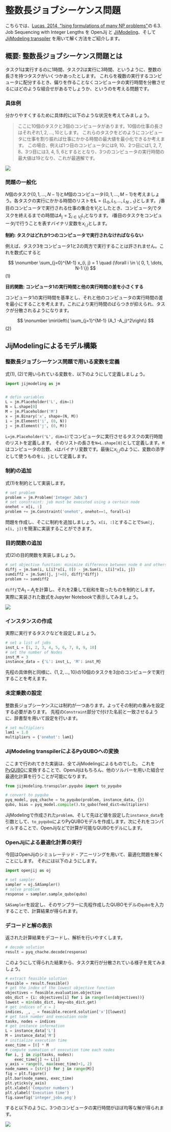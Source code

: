 # 整数長ジョブシーケンス問題

こちらでは、[Lucas, 2014, "Ising formulations of many NP problems"](https://doi.org/10.3389/fphy.2014.00005)の 6.3. Job Sequencing with Integer Lengths を OpenJij と [JijModeling](https://www.ref.documentation.jijzept.com/jijmodeling/)、そして[JijModeling transpiler](https://www.ref.documentation.jijzept.com/jijmodeling-transpiler/) を用いて解く方法をご紹介します。

## 概要: 整数長ジョブシーケンス問題とは

タスク1は実行するのに1時間、タスク2は実行に3時間、というように、整数の長さを持つタスクがいくつかあったとします。
これらを複数の実行するコンピュータに配分するとき、偏りを作ることなくコンピュータの実行時間を分散させるにはどのような組合せがあるでしょうか、というのを考える問題です。

### 具体例

分かりやすくするために具体的に以下のような状況を考えてみましょう。

> ここに10個のタスクと3個のコンピュータがあります。10個の仕事の長さはそれぞれ$1, 2, \dots, 10$とします。
> これらのタスクをどのようにコンピュータに仕事を割り振れば仕事にかかる時間の最大値を最小化できるか考えます。
> この場合、例えば1つ目のコンピュータには9, 10、2つ目には1, 2, 7, 8、3つ目には3, 4, 5, 6とするととなり、3つのコンピュータの実行時間の最大値は19となり、これが最適解です。

![](../../../assets/integer_jobs_01.png)

### 問題の一般化

$N$個のタスク$\{0, 1, \dots, N-1\}$と$M$個のコンピュータ$\{0, 1, \dots, M-1\}$を考えましょう。各タスクの実行にかかる時間のリストを$\bm{L} = \{L_0, L_1, \dots, L_{N-1}\}$とします。
$j$番目のコンピュータで実行される仕事の集合を$V_j$としたとき、コンピュータ$j$でタスクを終えるまでの時間は$A_j = \sum_{i \in V_j} L_i$となります。
$i$番目のタスクをコンピュータ$j$で行うことを表すバイナリ変数を$x_{i, j}$とします。

**制約: タスクはどれか1つのコンピュータで実行されなければならない**

例えば、タスク3をコンピュータ1と2の両方で実行することは許されません。これを数式にすると

$$
\nonumber
\sum_{j=0}^{M-1} x_{i, j} = 1 \quad (\forall i \in \{ 0, 1, \dots, N-1 \})
$$ (1)

**目的関数: コンピュータ1の実行時間と他の実行時間の差を小さくする**

コンピュータ1の実行時間を基準とし、それと他のコンピュータの実行時間の差を最小にすることを考えます。これにより実行時間のばらつきが抑えられ、タスクが分散されるようになります。

$$
\nonumber
\min\left\{ \sum_{j=1}^{M-1} (A_1 -A_j)^2\right\} 
$$ (2)

## JijModelingによるモデル構築

### 整数長ジョブシーケンス問題で用いる変数を定義

式(1), (2)で用いられている変数を、以下のようにして定義しましょう。

```python
import jijmodeling as jm


# defin variables
L = jm.Placeholder('L', dim=1)
N = L.shape[0]
M = jm.Placeholder('M')
x = jm.Binary('x', shape=(N, M))
i = jm.Element('i', (0, N))
j = jm.Element('j', (0, M))
```

`L=jm.Placeholder('L', dim=1)`でコンピュータに実行させるタスクの実行時間のリストを定義します。
そのリストの長さを`N=L.shape[0]`として定義します。`M`はコンピュータの台数、`x`はバイナリ変数です。最後に$x_{i, j}$のように、変数の添字として使うものを`i, j`として定義します。

### 制約の追加

式(1)を制約として実装します。

```python
# set problem
problem = jm.Problem('Integer Jobs')
# set constraint: job must be executed using a certain node
onehot = x[i, :]
problem += jm.Constraint('onehot', onehot==1, forall=i)
```

問題を作成し、そこに制約を追加しましょう。`x[i, :]`とすることで`Sum(j, x[i, j])`を簡潔に実装することができます。

### 目的関数の追加

式(2)の目的関数を実装しましょう。

```python
# set objective function: minimize difference between node 0 and others
diffj = jm.Sum(i, L[i]*x[i, 0]) - jm.Sum(i, L[i]*x[i, j])
sumdiff2 = jm.Sum((j, j!=0), diffj*diffj)
problem += sumdiff2
```

`diffj`で$A_1 - A_j$を計算し、それを2乗して総和を取ったものを制約とします。\
実際に実装された数式をJupyter Notebookで表示してみましょう。

![](../../../assets/integer_jobs_02.png)

### インスタンスの作成

実際に実行するタスクなどを設定しましょう。

```python
# set a list of jobs
inst_L = [1, 2, 3, 4, 5, 6, 7, 8, 9, 10]
# set the number of Nodes
inst_M = 3
instance_data = {'L': inst_L, 'M': inst_M}
```

先程の具体例と同様に、$\{1, 2, \dots, 10\}$の10個のタスクを3台のコンピュータで実行することを考えます。

### 未定乗数の設定

整数長ジョブシーケンスには制約が一つあります。よってその制約の重みを設定する必要があります。
先程の`Constraint`部分で付けた名前と一致させるように、辞書型を用いて設定を行います。

```python
# set multipliers
lam1 = 1.0
multipliers = {'onehot': lam1}    
```

### JijModeling transpilerによるPyQUBOへの変換

ここまで行われてきた実装は、全てJijModelingによるものでした。
これを[PyQUBO](https://pyqubo.readthedocs.io/en/latest/)に変換することで、OpenJijはもちろん、他のソルバーを用いた組合せ最適化計算を行うことが可能になります。

```python
from jijmodeling.transpiler.pyqubo import to_pyqubo

# convert to pyqubo
pyq_model, pyq_chache = to_pyqubo(problem, instance_data, {})
qubo, bias = pyq_model.compile().to_qubo(feed_dict=multipliers)
```

JijModelingで作成された`problem`、そして先ほど値を設定した`instance_data`を引数として、`to_pyqubo`によりPyQUBOモデルを作成します。次にそれをコンパイルすることで、OpenJijなどで計算が可能なQUBOモデルにします。

### OpenJijによる最適化計算の実行

今回はOpenJijのシミュレーテッド・アニーリングを用いて、最適化問題を解くことにします。
それには以下のようにします。

```python
import openjij as oj

# set sampler
sampler = oj.SASampler()
# solve problem
response = sampler.sample_qubo(qubo)
```

`SASampler`を設定し、そのサンプラーに先程作成したQUBOモデルの`qubo`を入力することで、計算結果が得られます。

### デコードと解の表示

返された計算結果をデコードし、解析を行いやすくします。

```python
# decode solution
result = pyq_chache.decode(response)
```

このようにして得られた結果から、タスク実行が分散されている様子を見てみましょう。

```python
# extract feasible solution
feasible = result.feasible()
# get the index of the lowest objective function
objectives = feasible.evaluation.objective
obs_dict = {i: objectives[i] for i in range(len(objectives))}
lowest = min(obs_dict, key=obs_dict.get)
# get indices of x = 1
indices, _, _ = feasible.record.solution['x'][lowest]
# get task number and execution node
tasks, nodes = indices
# get instance information
L = instance_data['L']
M = instance_data['M']
# initialize execution time
exec_time = [0] * M
# compute summation of execution time each nodes
for i, j in zip(tasks, nodes):
    exec_time[j] += L[i]
y_axis = range(0, max(exec_time)+1, 2)
node_names = [str(j) for j in range(M)]
fig = plt.figure()
plt.bar(node_names, exec_time)
plt.yticks(y_axis)
plt.xlabel('Computer numbers')
plt.ylabel('Execution time')
fig.savefig('integer_jobs.png')
```

すると以下のように、3つのコンピュータの実行時間がほぼ均等な解が得られます。

![](../../../assets/integer_jobs_03.png)
